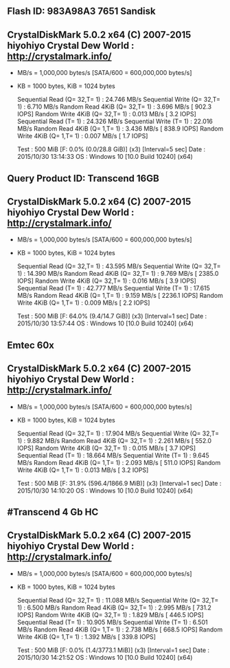 Flash ID: 983A98A3 7651 Sandisk
-----------------------------------------------------------------------
CrystalDiskMark 5.0.2 x64 (C) 2007-2015 hiyohiyo
                           Crystal Dew World : http://crystalmark.info/
-----------------------------------------------------------------------
* MB/s = 1,000,000 bytes/s [SATA/600 = 600,000,000 bytes/s]
* KB = 1000 bytes, KiB = 1024 bytes

   Sequential Read (Q= 32,T= 1) :    24.746 MB/s
  Sequential Write (Q= 32,T= 1) :     6.710 MB/s
  Random Read 4KiB (Q= 32,T= 1) :     3.696 MB/s [   902.3 IOPS]
 Random Write 4KiB (Q= 32,T= 1) :     0.013 MB/s [     3.2 IOPS]
         Sequential Read (T= 1) :    24.326 MB/s
        Sequential Write (T= 1) :    22.016 MB/s
   Random Read 4KiB (Q= 1,T= 1) :     3.436 MB/s [   838.9 IOPS]
  Random Write 4KiB (Q= 1,T= 1) :     0.007 MB/s [     1.7 IOPS]

  Test : 500 MiB [F: 0.0% (0.0/28.8 GiB)] (x3)  [Interval=5 sec]
  Date : 2015/10/30 13:14:33
    OS : Windows 10  [10.0 Build 10240] (x64)
  

Query Product ID: Transcend 16GB
-----------------------------------------------------------------------
CrystalDiskMark 5.0.2 x64 (C) 2007-2015 hiyohiyo
                           Crystal Dew World : http://crystalmark.info/
-----------------------------------------------------------------------
* MB/s = 1,000,000 bytes/s [SATA/600 = 600,000,000 bytes/s]
* KB = 1000 bytes, KiB = 1024 bytes

   Sequential Read (Q= 32,T= 1) :    43.595 MB/s
  Sequential Write (Q= 32,T= 1) :    14.390 MB/s
  Random Read 4KiB (Q= 32,T= 1) :     9.769 MB/s [  2385.0 IOPS]
 Random Write 4KiB (Q= 32,T= 1) :     0.016 MB/s [     3.9 IOPS]
         Sequential Read (T= 1) :    42.777 MB/s
        Sequential Write (T= 1) :    17.615 MB/s
   Random Read 4KiB (Q= 1,T= 1) :     9.159 MB/s [  2236.1 IOPS]
  Random Write 4KiB (Q= 1,T= 1) :     0.009 MB/s [     2.2 IOPS]

  Test : 500 MiB [F: 64.0% (9.4/14.7 GiB)] (x3)  [Interval=1 sec]
  Date : 2015/10/30 13:57:44
    OS : Windows 10  [10.0 Build 10240] (x64)
  
Emtec 60x
-----------------------------------------------------------------------
CrystalDiskMark 5.0.2 x64 (C) 2007-2015 hiyohiyo
                           Crystal Dew World : http://crystalmark.info/
-----------------------------------------------------------------------
* MB/s = 1,000,000 bytes/s [SATA/600 = 600,000,000 bytes/s]
* KB = 1000 bytes, KiB = 1024 bytes

   Sequential Read (Q= 32,T= 1) :    17.904 MB/s
  Sequential Write (Q= 32,T= 1) :     9.882 MB/s
  Random Read 4KiB (Q= 32,T= 1) :     2.261 MB/s [   552.0 IOPS]
 Random Write 4KiB (Q= 32,T= 1) :     0.015 MB/s [     3.7 IOPS]
         Sequential Read (T= 1) :    18.664 MB/s
        Sequential Write (T= 1) :     9.645 MB/s
   Random Read 4KiB (Q= 1,T= 1) :     2.093 MB/s [   511.0 IOPS]
  Random Write 4KiB (Q= 1,T= 1) :     0.013 MB/s [     3.2 IOPS]

  Test : 500 MiB [F: 31.9% (596.4/1866.9 MiB)] (x3)  [Interval=1 sec]
  Date : 2015/10/30 14:10:20
    OS : Windows 10  [10.0 Build 10240] (x64)

#Transcend 4 Gb HC  
-----------------------------------------------------------------------
CrystalDiskMark 5.0.2 x64 (C) 2007-2015 hiyohiyo
                           Crystal Dew World : http://crystalmark.info/
-----------------------------------------------------------------------
* MB/s = 1,000,000 bytes/s [SATA/600 = 600,000,000 bytes/s]
* KB = 1000 bytes, KiB = 1024 bytes

   Sequential Read (Q= 32,T= 1) :    11.088 MB/s
  Sequential Write (Q= 32,T= 1) :     6.500 MB/s
  Random Read 4KiB (Q= 32,T= 1) :     2.995 MB/s [   731.2 IOPS]
 Random Write 4KiB (Q= 32,T= 1) :     1.829 MB/s [   446.5 IOPS]
         Sequential Read (T= 1) :    10.905 MB/s
        Sequential Write (T= 1) :     6.501 MB/s
   Random Read 4KiB (Q= 1,T= 1) :     2.738 MB/s [   668.5 IOPS]
  Random Write 4KiB (Q= 1,T= 1) :     1.392 MB/s [   339.8 IOPS]

  Test : 500 MiB [F: 0.0% (1.4/3773.1 MiB)] (x3)  [Interval=1 sec]
  Date : 2015/10/30 14:21:52
    OS : Windows 10  [10.0 Build 10240] (x64)
  
